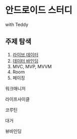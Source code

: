 # 안드로이드 스터디
with Teddy
## 주제 탐색

1. [라이브 데이터](./1-livedata/)
2. [데이터 바인딩](./2-databinding/)
3. MVC, MVP, MVVM
4. Room
5. 페이징

워크매니저

라이프사이클

코루틴

대거

뷰바인딩
